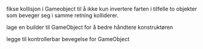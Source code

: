 fikse kollisjon i Gameobject til å ikke kun invertere farten i tilfelle to objekter som beveger seg i samme retning kolliderer.

lage en builder til GameObject for å bedre håndtere konstruktøren

legge til kontrollerbar bevegelse for GameObject



